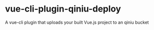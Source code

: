 # vue-cli-plugin-qiniu-deploy
A vue-cli plugin that uploads your built Vue.js project to an qiniu bucket
